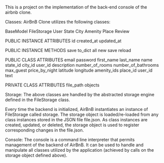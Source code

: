 This is a project on the implementation of the back-end console of the airbnb clone.

Classes: AirBnB Clone utilizes the following classes:

BaseModel FileStorage User State City Amenity Place Review

PUBLIC INSTANCE ATTRIBUTES id created_at updated_at

PUBLIC INSTANCE METHODS save to_dict all new save reload

PUBLIC CLASS ATTRIBUTES email password first_name last_name name state_id city_id user_id description number_of_rooms number_of_bathrooms max_guest price_by_night latitude longitude amenity_ids place_id user_id text

PRIVATE CLASS ATTRIBUTES file_path objects

Storage: The above classes are handled by the abstracted storage engine defined in the FileStorage class.

Every time the backend is initialized, AirBnB instantiates an instance of FileStorage called storage. The storage object is loaded/re-loaded from any class instances stored in the JSON file file.json. As class instances are created, updated, or deleted, the storage object is used to register corresponding changes in the file.json.

Console: The console is a command line interpreter that permits management of the backend of AirBnB. It can be used to handle and manipulate all classes utilized by the application (achieved by calls on the storage object defined above).
